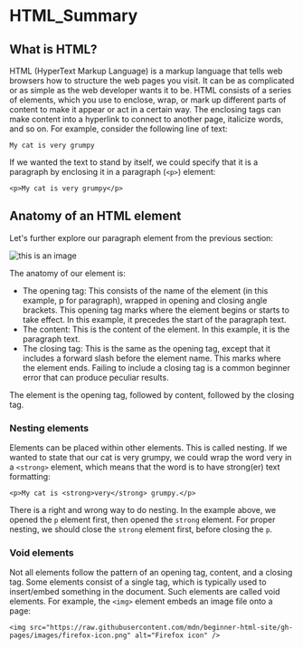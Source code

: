 # HTML_Summary

## What is HTML?

HTML (HyperText Markup Language) is a markup language that tells web browsers how to structure the web pages you visit. It can be as complicated or as simple as the web developer wants it to be. HTML consists of a series of elements, which you use to enclose, wrap, or mark up different parts of content to make it appear or act in a certain way. The enclosing tags can make content into a hyperlink to connect to another page, italicize words, and so on. For example, consider the following line of text:

```
My cat is very grumpy
```

If we wanted the text to stand by itself, we could specify that it is a paragraph by enclosing it in a paragraph (`<p>`) element:

```
<p>My cat is very grumpy</p>
```

## Anatomy of an HTML element

Let's further explore our paragraph element from the previous section:

![this is an image](https://developer.mozilla.org/enUS/docs/Learn/HTML/Introduction_to_HTML/Getting_started/grumpy-cat-small.png)

The anatomy of our element is:

- The opening tag: This consists of the name of the element (in this example, p for paragraph), wrapped in opening and closing angle brackets. This opening tag marks where the element begins or starts to take effect. In this example, it precedes the start of the paragraph text.
- The content: This is the content of the element. In this example, it is the paragraph text.
- The closing tag: This is the same as the opening tag, except that it includes a forward slash before the element name. This marks where the element ends. Failing to include a closing tag is a common beginner error that can produce peculiar results.

The element is the opening tag, followed by content, followed by the closing tag.

### Nesting elements

Elements can be placed within other elements. This is called nesting. If we wanted to state that our cat is very grumpy, we could wrap the word very in a `<strong>` element, which means that the word is to have strong(er) text formatting:

```
<p>My cat is <strong>very</strong> grumpy.</p>
```

There is a right and wrong way to do nesting. In the example above, we opened the `p` element first, then opened the `strong` element. For proper nesting, we should close the `strong` element first, before closing the `p`.

### Void elements

Not all elements follow the pattern of an opening tag, content, and a closing tag. Some elements consist of a single tag, which is typically used to insert/embed something in the document. Such elements are called void elements. For example, the `<img>` element embeds an image file onto a page:

```
<img src="https://raw.githubusercontent.com/mdn/beginner-html-site/gh-pages/images/firefox-icon.png" alt="Firefox icon" />
```